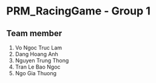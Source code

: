# PRM_RacingGame - Group 1
## Team member
1. Vo Ngoc Truc Lam
2. Dang Hoang Anh
3. Nguyen Trung Thong
4. Tran Le Bao Ngoc
4. Ngo Gia Thuong
